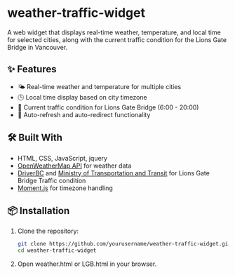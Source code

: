 # weather-traffic-widget
A web widget that displays real-time weather, temperature, and local time for selected cities, along with the current traffic condition for the Lions Gate Bridge in Vancouver.

## ✨ Features

- 🌤 Real-time weather and temperature for multiple cities
- 🕒 Local time display based on city timezone
- 🚗 Current traffic condition for Lions Gate Bridge (6:00 - 20:00)
- 🔄 Auto-refresh and auto-redirect functionality

## 🛠 Built With

- HTML, CSS, JavaScript, jquery  
- [OpenWeatherMap API](https://openweathermap.org/api) for weather data  
- [DriverBC](https://www.drivebc.ca/cameras) and [Ministry of Transportation and Transit](https://www.th.gov.bc.ca/ATIS/lgcws) for Lions Gate Bridge Traffic condition
- [Moment.js](https://momentjs.com/) for timezone handling

## 📦 Installation

1. Clone the repository:
   ```bash
   git clone https://github.com/yourusername/weather-traffic-widget.git
   cd weather-traffic-widget
2. Open weather.html or LGB.html in your browser.
